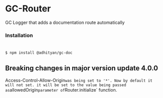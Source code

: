 # GC-Router

GC Logger that adds a documentation route automatically

### Installation

#

```sh
$ npm install @adhityan/gc-doc
```

## Breaking changes in major version update 4.0.0

Access-Control-Allow-Origin` was being set to '*'. Now by default it will not set. it will be set to the value being passed as `allowedOrigin` parameter of `Router.initialize` function. 
